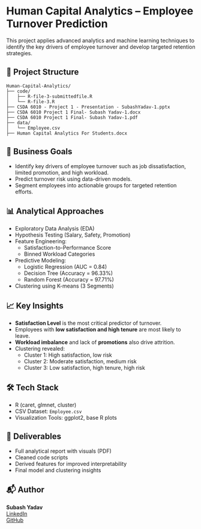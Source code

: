 # Human Capital Analytics – Employee Turnover Prediction

This project applies advanced analytics and machine learning techniques to identify the key drivers of employee turnover and develop targeted retention strategies.

## 📁 Project Structure

```
Human-Capital-Analytics/
├── code/
│   ├── R-file-3-submittedfile.R
│   └── R-file-3.R
├── CSDA 6010 - Project 1 - Presentation - SubashYadav-1.pptx
├── CSDA 6010 Project 1 Final- Subash Yadav-1.docx
├── CSDA 6010 Project 1 Final- Subash Yadav-1.pdf
├── data/
│   └── Employee.csv
├── Human Capital Analytics For Students.docx

```

## 🎯 Business Goals

- Identify key drivers of employee turnover such as job dissatisfaction, limited promotion, and high workload.
- Predict turnover risk using data-driven models.
- Segment employees into actionable groups for targeted retention efforts.

## 📊 Analytical Approaches

- Exploratory Data Analysis (EDA)
- Hypothesis Testing (Salary, Safety, Promotion)
- Feature Engineering:
  - Satisfaction-to-Performance Score
  - Binned Workload Categories
- Predictive Modeling:
  - Logistic Regression (AUC = 0.84)
  - Decision Tree (Accuracy = 96.33%)
  - Random Forest (Accuracy = 97.71%)
- Clustering using K-means (3 Segments)

## 📈 Key Insights

- **Satisfaction Level** is the most critical predictor of turnover.
- Employees with **low satisfaction and high tenure** are most likely to leave.
- **Workload imbalance** and lack of **promotions** also drive attrition.
- Clustering revealed:
  - Cluster 1: High satisfaction, low risk
  - Cluster 2: Moderate satisfaction, medium risk
  - Cluster 3: Low satisfaction, high tenure, high risk

## 🛠 Tech Stack

- R (caret, glmnet, cluster)
- CSV Dataset: `Employee.csv`
- Visualization Tools: ggplot2, base R plots

## 📎 Deliverables

- Full analytical report with visuals (PDF)
- Cleaned code scripts
- Derived features for improved interpretability
- Final model and clustering insights

## 📬 Author

**Subash Yadav**   
[LinkedIn](https://www.linkedin.com/in/mathachew7)  
[GitHub](https://github.com/mathachew7)  
